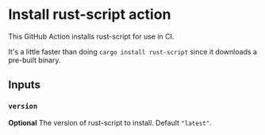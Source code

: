 # Install rust-script action
This GitHub Action installs rust-script for use in CI.

It's a little faster than doing `cargo install rust-script` since it downloads a pre-built binary.

## Inputs

### `version`

**Optional** The version of rust-script to install. Default `"latest"`.
